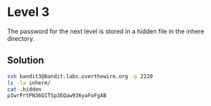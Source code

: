 # Level 3

The password for the next level is stored in a hidden file in the inhere directory.

## Solution

```bash
ssh bandit3@bandit.labs.overthewire.org -p 2220
ls -la inhere/
cat .hidden
pIwrPrtPN36QITSp3EQaw936yaFoFgAB
```
